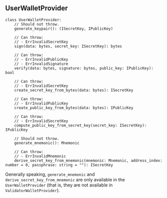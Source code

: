 ## UserWalletProvider

```
class UserWalletProvider:
    // Should not throw.
    generate_keypair(): (ISecretKey, IPublicKey)

    // Can throw:
    // - ErrInvalidSecretKey
    sign(data: bytes, secret_key: ISecretKey): bytes

    // Can throw:
    // - ErrInvalidPublicKey
    // - ErrInvalidSignature
    verify(data: bytes, signature: bytes, public_key: IPublicKey): bool

    // Can throw:
    // - ErrInvalidSecretKey
    create_secret_key_from_bytes(data: bytes): ISecretKey

    // Can throw:
    // - ErrInvalidPublicKey
    create_public_key_from_bytes(data: bytes): IPublicKey

    // Can throw:
    // - ErrInvalidSecretKey
    compute_public_key_from_secret_key(secret_key: ISecretKey): IPublicKey

    // Should not throw.
    generate_mnemonic(): Mnemonic

    // Can throw:
    // - ErrInvalidMnemonic
    derive_secret_key_from_mnemonic(mnemonic: Mnemonic, address_index: number = 0, passphrase: string = ""): ISecretKey
```

Generally speaking, `generate_mnemonic` and `derive_secret_key_from_mnemonic` are only available in the `UserWalletProvider` (that is, they are not available in `ValidatorWalletProvider`).
